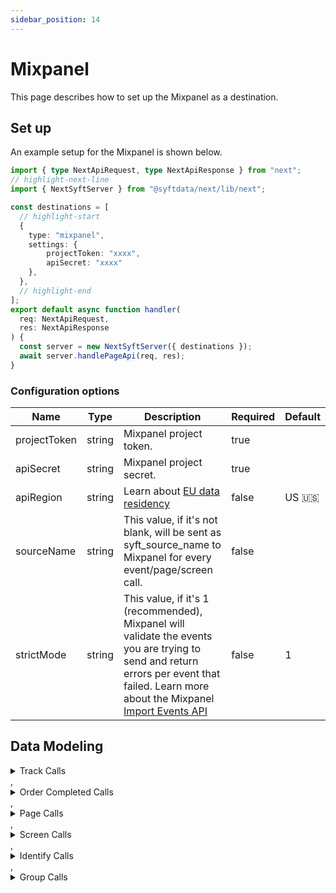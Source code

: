 ```yaml
---
sidebar_position: 14
---
```

# Mixpanel

This page describes how to set up the Mixpanel as a destination.

## Set up
An example setup for the Mixpanel is shown below.

```ts title="src/pages/api/syft.ts"
import { type NextApiRequest, type NextApiResponse } from "next";
// highlight-next-line
import { NextSyftServer } from "@syftdata/next/lib/next";

const destinations = [
  // highlight-start
  {
    type: "mixpanel",
    settings: {
        projectToken: "xxxx",
        apiSecret: "xxxx"
    },
  },
  // highlight-end
];
export default async function handler(
  req: NextApiRequest,
  res: NextApiResponse
) {
  const server = new NextSyftServer({ destinations });
  await server.handlePageApi(req, res);
}
```

### Configuration options

| Name                 | Type           | Description     | Required | Default         |
| -------------------- | -------------- | --------------- | -------- | --------------- |
| projectToken | string | Mixpanel project token. | true |  |
| apiSecret | string | Mixpanel project secret. | true |  |
| apiRegion | string | Learn about [EU data residency](https://help.mixpanel.com/hc/en-us/articles/360039135652-Data-Residency-in-EU) | false | US 🇺🇸 |
| sourceName | string | This value, if it's not blank, will be sent as syft_source_name to Mixpanel for every event/page/screen call. | false |  |
| strictMode | string | This value, if it's 1 (recommended), Mixpanel will validate the events you are trying to send and return errors per event that failed. Learn more about the Mixpanel [Import Events API](https://developer.mixpanel.com/reference/import-events) | false | 1 | 


## Data Modeling
<details>
<summary>Track Calls</summary>

#### Track Event
Send an event to Mixpanel. [Learn more about Events in Mixpanel](https://help.mixpanel.com/hc/en-us/articles/360041995352-Mixpanel-Concepts-Events?source=segment-actions)

#### Matched events
type = "track" and event != "Order Completed"

#### Data Mapping
| Name                 | Type          | Description     | Default   |
| -------------------- | -------------- | -------------- | --------- |
| event | string | The name of the action being performed. | (<br/>  "@path": "$.event"<br/>) |
| distinct_id | string | A distinct ID specified by you. | (<br/>  "@if": (<br/>    "exists": (<br/>      "@path": "$.userId"<br/>    ),<br/>    "then": (<br/>      "@path": "$.userId"<br/>    ),<br/>    "else": (<br/>      "@path": "$.anonymousId"<br/>    )<br/>  )<br/>) |
| anonymous_id | string | A distinct ID randomly generated prior to calling identify. | (<br/>  "@path": "$.anonymousId"<br/>) |
| user_id | string | The distinct ID after calling identify. | (<br/>  "@path": "$.userId"<br/>) |
| group_id | string | The unique identifier of the group that performed this event. | (<br/>  "@path": "$.context.groupId"<br/>) |
| insert_id | string | A random id that is unique to an event. Mixpanel uses $insert_id to deduplicate events. | (<br/>  "@path": "$.messageId"<br/>) |
| time | datetime | The timestamp of the event. Mixpanel expects epoch timestamp in millisecond or second. Please note, Mixpanel only accepts this field as the timestamp. If the field is empty, it will be set to the time Mixpanel servers receive it. | (<br/>  "@path": "$.timestamp"<br/>) |
| app_name | string | The name of your application. | (<br/>  "@path": "$.context.app.name"<br/>) |
| app_namespace | string | The namespace of your application. | (<br/>  "@path": "$.context.app.namespace"<br/>) |
| app_build | string | The current build of your application. | (<br/>  "@path": "$.context.app.build"<br/>) |
| app_version | string | The current version of your application. | (<br/>  "@path": "$.context.app.version"<br/>) |
| os_name | string | The name of the mobile operating system or browser that the user is using. | (<br/>  "@path": "$.context.os.name"<br/>) |
| os_version | string | The version of the mobile operating system or browser the user is using. | (<br/>  "@path": "$.context.os.version"<br/>) |
| device_id | string | A unique identifier for the device the user is using. | (<br/>  "@path": "$.context.device.id"<br/>) |
| device_type | string | The type of the user's device. | (<br/>  "@path": "$.context.device.type"<br/>) |
| device_name | string | The name of the user's device. | (<br/>  "@path": "$.context.device.name"<br/>) |
| device_manufacturer | string | The device manufacturer that the user is using. | (<br/>  "@path": "$.context.device.manufacturer"<br/>) |
| device_model | string | The device model that the user is using. | (<br/>  "@path": "$.context.device.model"<br/>) |
| bluetooth | boolean | Whether bluetooth is enabled. | (<br/>  "@path": "$.context.network.bluetooth"<br/>) |
| carrier | string | The carrier that the user is using. | (<br/>  "@path": "$.context.network.carrier"<br/>) |
| cellular | boolean | Whether cellular is enabled. | (<br/>  "@path": "$.context.network.cellular"<br/>) |
| wifi | boolean | Set to true if user’s device has an active, available Wifi connection, false if not. | (<br/>  "@path": "$.context.network.wifi"<br/>) |
| country | string | The current country of the user. | (<br/>  "@path": "$.context.location.country"<br/>) |
| region | string | The current region of the user. | (<br/>  "@path": "$.context.location.region"<br/>) |
| language | string | The language set by the user. | (<br/>  "@path": "$.context.locale"<br/>) |
| library_name | string | The name of the SDK used to send events. | (<br/>  "@path": "$.context.library.name"<br/>) |
| library_version | string | The version of the SDK used to send events. | (<br/>  "@path": "$.context.library.version"<br/>) |
| ip | string | The IP address of the user. This is only used for geolocation and won't be stored. | (<br/>  "@path": "$.context.ip"<br/>) |
| idfa | string | Identifier for Advertiser. _(iOS)_ | (<br/>  "@if": (<br/>    "exists": (<br/>      "@path": "$.context.device.advertisingId"<br/>    ),<br/>    "then": (<br/>      "@path": "$.context.device.advertisingId"<br/>    ),<br/>    "else": (<br/>      "@path": "$.context.device.idfa"<br/>    )<br/>  )<br/>) |
| url | string | The full URL of the webpage on which the event is triggered. | (<br/>  "@path": "$.context.page.url"<br/>) |
| screen_width | number | Width, in pixels, of the device screen. | (<br/>  "@path": "$.context.screen.density"<br/>) |
| screen_height | number | Height, in pixels, of the device screen. | (<br/>  "@path": "$.context.screen.density"<br/>) |
| screen_density | number | Pixel density of the device screen. | (<br/>  "@path": "$.context.screen.density"<br/>) |
| referrer | string | Referrer url | (<br/>  "@path": "$.context.page.referrer"<br/>) |
| userAgent | string | User agent | (<br/>  "@path": "$.context.userAgent"<br/>) |
| advertising_id | string | Advertising ID | (<br/>  "@path": "$.context.device.advertisingId"<br/>) |
| ad_tracking_enabled | string | Ad Tracking Enabled (true or false) | (<br/>  "@path": "$.context.device.adTrackingEnabled"<br/>) |
| timezone | string | The event timezone | (<br/>  "@path": "$.context.timezone"<br/>) |
| app_platform | string | The App Platform, if applicable | (<br/>  "@path": "$.context.app.platform"<br/>) |
| name | string | The Event Original Name, if applicable | (<br/>  "@if": (<br/>    "exists": (<br/>      "@path": "$.event"<br/>    ),<br/>    "then": (<br/>      "@path": "$.event"<br/>    ),<br/>    "else": (<br/>      "@path": "$.name"<br/>    )<br/>  )<br/>) |
| event_properties | object | An object of key-value pairs that represent additional data to be sent along with the event. | (<br/>  "@path": "$.properties"<br/>) |
| context | object | An object of key-value pairs that provides useful context about the event. | (<br/>  "@path": "$.context"<br/>) |
| utm_properties | object | UTM Tracking Properties | (<br/>  "utm_source": (<br/>    "@path": "$.context.campaign.source"<br/>  ),<br/>  "utm_medium": (<br/>    "@path": "$.context.campaign.medium"<br/>  ),<br/>  "utm_campaign": (<br/>    "@path": "$.context.campaign.name"<br/>  ),<br/>  "utm_term": (<br/>    "@path": "$.context.campaign.term"<br/>  ),<br/>  "utm_content": (<br/>    "@path": "$.context.campaign.content"<br/>  )<br/>) |
| enable_batching | boolean | Set as true to ensure Segment sends data to Mixpanel in batches. | true |
</details>
,<details>
<summary>Order Completed Calls</summary>

#### Track Purchase
Send an 'Order Completed' Event to Mixpanel.

#### Matched events
type = "track" and event = "Order Completed"

#### Data Mapping
| Name                 | Type          | Description     | Default   |
| -------------------- | -------------- | -------------- | --------- |
| generatePurchaseEventPerProduct | boolean | When enabled, send "Product Purchased" with each product within the event. | true |
| distinct_id | string | A distinct ID specified by you. | (<br/>  "@if": (<br/>    "exists": (<br/>      "@path": "$.userId"<br/>    ),<br/>    "then": (<br/>      "@path": "$.userId"<br/>    ),<br/>    "else": (<br/>      "@path": "$.anonymousId"<br/>    )<br/>  )<br/>) |
| anonymous_id | string | A distinct ID randomly generated prior to calling identify. | (<br/>  "@path": "$.anonymousId"<br/>) |
| user_id | string | The distinct ID after calling identify. | (<br/>  "@path": "$.userId"<br/>) |
| group_id | string | The unique identifier of the group that performed this event. | (<br/>  "@path": "$.context.groupId"<br/>) |
| insert_id | string | A random id that is unique to an event. Mixpanel uses $insert_id to deduplicate events. | (<br/>  "@path": "$.messageId"<br/>) |
| time | datetime | The timestamp of the event. Mixpanel expects epoch timestamp in millisecond or second. Please note, Mixpanel only accepts this field as the timestamp. If the field is empty, it will be set to the time Mixpanel servers receive it. | (<br/>  "@path": "$.timestamp"<br/>) |
| app_name | string | The name of your application. | (<br/>  "@path": "$.context.app.name"<br/>) |
| app_namespace | string | The namespace of your application. | (<br/>  "@path": "$.context.app.namespace"<br/>) |
| app_build | string | The current build of your application. | (<br/>  "@path": "$.context.app.build"<br/>) |
| app_version | string | The current version of your application. | (<br/>  "@path": "$.context.app.version"<br/>) |
| os_name | string | The name of the mobile operating system or browser that the user is using. | (<br/>  "@path": "$.context.os.name"<br/>) |
| os_version | string | The version of the mobile operating system or browser the user is using. | (<br/>  "@path": "$.context.os.version"<br/>) |
| device_id | string | A unique identifier for the device the user is using. | (<br/>  "@path": "$.context.device.id"<br/>) |
| device_type | string | The type of the user's device. | (<br/>  "@path": "$.context.device.type"<br/>) |
| device_name | string | The name of the user's device. | (<br/>  "@path": "$.context.device.name"<br/>) |
| device_manufacturer | string | The device manufacturer that the user is using. | (<br/>  "@path": "$.context.device.manufacturer"<br/>) |
| device_model | string | The device model that the user is using. | (<br/>  "@path": "$.context.device.model"<br/>) |
| bluetooth | boolean | Whether bluetooth is enabled. | (<br/>  "@path": "$.context.network.bluetooth"<br/>) |
| carrier | string | The carrier that the user is using. | (<br/>  "@path": "$.context.network.carrier"<br/>) |
| cellular | boolean | Whether cellular is enabled. | (<br/>  "@path": "$.context.network.cellular"<br/>) |
| wifi | boolean | Set to true if user’s device has an active, available Wifi connection, false if not. | (<br/>  "@path": "$.context.network.wifi"<br/>) |
| country | string | The current country of the user. | (<br/>  "@path": "$.context.location.country"<br/>) |
| region | string | The current region of the user. | (<br/>  "@path": "$.context.location.region"<br/>) |
| language | string | The language set by the user. | (<br/>  "@path": "$.context.locale"<br/>) |
| library_name | string | The name of the SDK used to send events. | (<br/>  "@path": "$.context.library.name"<br/>) |
| library_version | string | The version of the SDK used to send events. | (<br/>  "@path": "$.context.library.version"<br/>) |
| ip | string | The IP address of the user. This is only used for geolocation and won't be stored. | (<br/>  "@path": "$.context.ip"<br/>) |
| idfa | string | Identifier for Advertiser. _(iOS)_ | (<br/>  "@if": (<br/>    "exists": (<br/>      "@path": "$.context.device.advertisingId"<br/>    ),<br/>    "then": (<br/>      "@path": "$.context.device.advertisingId"<br/>    ),<br/>    "else": (<br/>      "@path": "$.context.device.idfa"<br/>    )<br/>  )<br/>) |
| url | string | The full URL of the webpage on which the event is triggered. | (<br/>  "@path": "$.context.page.url"<br/>) |
| screen_width | number | Width, in pixels, of the device screen. | (<br/>  "@path": "$.context.screen.density"<br/>) |
| screen_height | number | Height, in pixels, of the device screen. | (<br/>  "@path": "$.context.screen.density"<br/>) |
| screen_density | number | Pixel density of the device screen. | (<br/>  "@path": "$.context.screen.density"<br/>) |
| referrer | string | Referrer url | (<br/>  "@path": "$.context.page.referrer"<br/>) |
| userAgent | string | User agent | (<br/>  "@path": "$.context.userAgent"<br/>) |
| advertising_id | string | Advertising ID | (<br/>  "@path": "$.context.device.advertisingId"<br/>) |
| ad_tracking_enabled | string | Ad Tracking Enabled (true or false) | (<br/>  "@path": "$.context.device.adTrackingEnabled"<br/>) |
| timezone | string | The event timezone | (<br/>  "@path": "$.context.timezone"<br/>) |
| app_platform | string | The App Platform, if applicable | (<br/>  "@path": "$.context.app.platform"<br/>) |
| name | string | The Event Original Name, if applicable | (<br/>  "@if": (<br/>    "exists": (<br/>      "@path": "$.event"<br/>    ),<br/>    "then": (<br/>      "@path": "$.event"<br/>    ),<br/>    "else": (<br/>      "@path": "$.name"<br/>    )<br/>  )<br/>) |
| event_properties | object | An object of key-value pairs that represent additional data to be sent along with the event. | (<br/>  "@path": "$.properties"<br/>) |
| context | object | An object of key-value pairs that provides useful context about the event. | (<br/>  "@path": "$.context"<br/>) |
| utm_properties | object | UTM Tracking Properties | (<br/>  "utm_source": (<br/>    "@path": "$.context.campaign.source"<br/>  ),<br/>  "utm_medium": (<br/>    "@path": "$.context.campaign.medium"<br/>  ),<br/>  "utm_campaign": (<br/>    "@path": "$.context.campaign.name"<br/>  ),<br/>  "utm_term": (<br/>    "@path": "$.context.campaign.term"<br/>  ),<br/>  "utm_content": (<br/>    "@path": "$.context.campaign.content"<br/>  )<br/>) |
| enable_batching | boolean | Set as true to ensure Segment sends data to Mixpanel in batches. | true |
| products | object | Products in the order. | (<br/>  "@arrayPath": [<br/>    "$.properties.products",<br/>    (<br/>      "product_id": (<br/>        "@path": "product_id"<br/>      ),<br/>      "sku": (<br/>        "@path": "sku"<br/>      ),<br/>      "category": (<br/>        "@path": "category"<br/>      ),<br/>      "name": (<br/>        "@path": "name"<br/>      ),<br/>      "brand": (<br/>        "@path": "brand"<br/>      ),<br/>      "variant": (<br/>        "@path": "variant"<br/>      ),<br/>      "price": (<br/>        "@path": "price"<br/>      ),<br/>      "quantity": (<br/>        "@path": "quantity"<br/>      ),<br/>      "coupon": (<br/>        "@path": "coupon"<br/>      ),<br/>      "position": (<br/>        "@path": "position"<br/>      ),<br/>      "url": (<br/>        "@path": "url"<br/>      ),<br/>      "image_url": (<br/>        "@path": "image_url"<br/>      )<br/>    )<br/>  ]<br/>) |
| event | string | The name of the action being performed. | (<br/>  "@path": "$.event"<br/>) |
</details>
,<details>
<summary>Page Calls</summary>

#### Track Event
Send an event to Mixpanel. [Learn more about Events in Mixpanel](https://help.mixpanel.com/hc/en-us/articles/360041995352-Mixpanel-Concepts-Events?source=segment-actions)

#### Matched events
type = "page"

#### Data Mapping
| Name                 | Type          | Description     | Default   |
| -------------------- | -------------- | -------------- | --------- |
| event | string | The name of the action being performed. | (<br/>  "@template": "Viewed ((name))"<br/>) |
| distinct_id | string | A distinct ID specified by you. | (<br/>  "@if": (<br/>    "exists": (<br/>      "@path": "$.userId"<br/>    ),<br/>    "then": (<br/>      "@path": "$.userId"<br/>    ),<br/>    "else": (<br/>      "@path": "$.anonymousId"<br/>    )<br/>  )<br/>) |
| anonymous_id | string | A distinct ID randomly generated prior to calling identify. | (<br/>  "@path": "$.anonymousId"<br/>) |
| user_id | string | The distinct ID after calling identify. | (<br/>  "@path": "$.userId"<br/>) |
| group_id | string | The unique identifier of the group that performed this event. | (<br/>  "@path": "$.context.groupId"<br/>) |
| insert_id | string | A random id that is unique to an event. Mixpanel uses $insert_id to deduplicate events. | (<br/>  "@path": "$.messageId"<br/>) |
| time | datetime | The timestamp of the event. Mixpanel expects epoch timestamp in millisecond or second. Please note, Mixpanel only accepts this field as the timestamp. If the field is empty, it will be set to the time Mixpanel servers receive it. | (<br/>  "@path": "$.timestamp"<br/>) |
| app_name | string | The name of your application. | (<br/>  "@path": "$.context.app.name"<br/>) |
| app_namespace | string | The namespace of your application. | (<br/>  "@path": "$.context.app.namespace"<br/>) |
| app_build | string | The current build of your application. | (<br/>  "@path": "$.context.app.build"<br/>) |
| app_version | string | The current version of your application. | (<br/>  "@path": "$.context.app.version"<br/>) |
| os_name | string | The name of the mobile operating system or browser that the user is using. | (<br/>  "@path": "$.context.os.name"<br/>) |
| os_version | string | The version of the mobile operating system or browser the user is using. | (<br/>  "@path": "$.context.os.version"<br/>) |
| device_id | string | A unique identifier for the device the user is using. | (<br/>  "@path": "$.context.device.id"<br/>) |
| device_type | string | The type of the user's device. | (<br/>  "@path": "$.context.device.type"<br/>) |
| device_name | string | The name of the user's device. | (<br/>  "@path": "$.context.device.name"<br/>) |
| device_manufacturer | string | The device manufacturer that the user is using. | (<br/>  "@path": "$.context.device.manufacturer"<br/>) |
| device_model | string | The device model that the user is using. | (<br/>  "@path": "$.context.device.model"<br/>) |
| bluetooth | boolean | Whether bluetooth is enabled. | (<br/>  "@path": "$.context.network.bluetooth"<br/>) |
| carrier | string | The carrier that the user is using. | (<br/>  "@path": "$.context.network.carrier"<br/>) |
| cellular | boolean | Whether cellular is enabled. | (<br/>  "@path": "$.context.network.cellular"<br/>) |
| wifi | boolean | Set to true if user’s device has an active, available Wifi connection, false if not. | (<br/>  "@path": "$.context.network.wifi"<br/>) |
| country | string | The current country of the user. | (<br/>  "@path": "$.context.location.country"<br/>) |
| region | string | The current region of the user. | (<br/>  "@path": "$.context.location.region"<br/>) |
| language | string | The language set by the user. | (<br/>  "@path": "$.context.locale"<br/>) |
| library_name | string | The name of the SDK used to send events. | (<br/>  "@path": "$.context.library.name"<br/>) |
| library_version | string | The version of the SDK used to send events. | (<br/>  "@path": "$.context.library.version"<br/>) |
| ip | string | The IP address of the user. This is only used for geolocation and won't be stored. | (<br/>  "@path": "$.context.ip"<br/>) |
| idfa | string | Identifier for Advertiser. _(iOS)_ | (<br/>  "@if": (<br/>    "exists": (<br/>      "@path": "$.context.device.advertisingId"<br/>    ),<br/>    "then": (<br/>      "@path": "$.context.device.advertisingId"<br/>    ),<br/>    "else": (<br/>      "@path": "$.context.device.idfa"<br/>    )<br/>  )<br/>) |
| url | string | The full URL of the webpage on which the event is triggered. | (<br/>  "@path": "$.context.page.url"<br/>) |
| screen_width | number | Width, in pixels, of the device screen. | (<br/>  "@path": "$.context.screen.density"<br/>) |
| screen_height | number | Height, in pixels, of the device screen. | (<br/>  "@path": "$.context.screen.density"<br/>) |
| screen_density | number | Pixel density of the device screen. | (<br/>  "@path": "$.context.screen.density"<br/>) |
| referrer | string | Referrer url | (<br/>  "@path": "$.context.page.referrer"<br/>) |
| userAgent | string | User agent | (<br/>  "@path": "$.context.userAgent"<br/>) |
| advertising_id | string | Advertising ID | (<br/>  "@path": "$.context.device.advertisingId"<br/>) |
| ad_tracking_enabled | string | Ad Tracking Enabled (true or false) | (<br/>  "@path": "$.context.device.adTrackingEnabled"<br/>) |
| timezone | string | The event timezone | (<br/>  "@path": "$.context.timezone"<br/>) |
| app_platform | string | The App Platform, if applicable | (<br/>  "@path": "$.context.app.platform"<br/>) |
| name | string | The Event Original Name, if applicable | (<br/>  "@if": (<br/>    "exists": (<br/>      "@path": "$.event"<br/>    ),<br/>    "then": (<br/>      "@path": "$.event"<br/>    ),<br/>    "else": (<br/>      "@path": "$.name"<br/>    )<br/>  )<br/>) |
| event_properties | object | An object of key-value pairs that represent additional data to be sent along with the event. | (<br/>  "@path": "$.properties"<br/>) |
| context | object | An object of key-value pairs that provides useful context about the event. | (<br/>  "@path": "$.context"<br/>) |
| utm_properties | object | UTM Tracking Properties | (<br/>  "utm_source": (<br/>    "@path": "$.context.campaign.source"<br/>  ),<br/>  "utm_medium": (<br/>    "@path": "$.context.campaign.medium"<br/>  ),<br/>  "utm_campaign": (<br/>    "@path": "$.context.campaign.name"<br/>  ),<br/>  "utm_term": (<br/>    "@path": "$.context.campaign.term"<br/>  ),<br/>  "utm_content": (<br/>    "@path": "$.context.campaign.content"<br/>  )<br/>) |
| enable_batching | boolean | Set as true to ensure Segment sends data to Mixpanel in batches. | true |
</details>
,<details>
<summary>Screen Calls</summary>

#### Track Event
Send an event to Mixpanel. [Learn more about Events in Mixpanel](https://help.mixpanel.com/hc/en-us/articles/360041995352-Mixpanel-Concepts-Events?source=segment-actions)

#### Matched events
type = "screen"

#### Data Mapping
| Name                 | Type          | Description     | Default   |
| -------------------- | -------------- | -------------- | --------- |
| event | string | The name of the action being performed. | (<br/>  "@template": "Viewed ((name))"<br/>) |
| distinct_id | string | A distinct ID specified by you. | (<br/>  "@if": (<br/>    "exists": (<br/>      "@path": "$.userId"<br/>    ),<br/>    "then": (<br/>      "@path": "$.userId"<br/>    ),<br/>    "else": (<br/>      "@path": "$.anonymousId"<br/>    )<br/>  )<br/>) |
| anonymous_id | string | A distinct ID randomly generated prior to calling identify. | (<br/>  "@path": "$.anonymousId"<br/>) |
| user_id | string | The distinct ID after calling identify. | (<br/>  "@path": "$.userId"<br/>) |
| group_id | string | The unique identifier of the group that performed this event. | (<br/>  "@path": "$.context.groupId"<br/>) |
| insert_id | string | A random id that is unique to an event. Mixpanel uses $insert_id to deduplicate events. | (<br/>  "@path": "$.messageId"<br/>) |
| time | datetime | The timestamp of the event. Mixpanel expects epoch timestamp in millisecond or second. Please note, Mixpanel only accepts this field as the timestamp. If the field is empty, it will be set to the time Mixpanel servers receive it. | (<br/>  "@path": "$.timestamp"<br/>) |
| app_name | string | The name of your application. | (<br/>  "@path": "$.context.app.name"<br/>) |
| app_namespace | string | The namespace of your application. | (<br/>  "@path": "$.context.app.namespace"<br/>) |
| app_build | string | The current build of your application. | (<br/>  "@path": "$.context.app.build"<br/>) |
| app_version | string | The current version of your application. | (<br/>  "@path": "$.context.app.version"<br/>) |
| os_name | string | The name of the mobile operating system or browser that the user is using. | (<br/>  "@path": "$.context.os.name"<br/>) |
| os_version | string | The version of the mobile operating system or browser the user is using. | (<br/>  "@path": "$.context.os.version"<br/>) |
| device_id | string | A unique identifier for the device the user is using. | (<br/>  "@path": "$.context.device.id"<br/>) |
| device_type | string | The type of the user's device. | (<br/>  "@path": "$.context.device.type"<br/>) |
| device_name | string | The name of the user's device. | (<br/>  "@path": "$.context.device.name"<br/>) |
| device_manufacturer | string | The device manufacturer that the user is using. | (<br/>  "@path": "$.context.device.manufacturer"<br/>) |
| device_model | string | The device model that the user is using. | (<br/>  "@path": "$.context.device.model"<br/>) |
| bluetooth | boolean | Whether bluetooth is enabled. | (<br/>  "@path": "$.context.network.bluetooth"<br/>) |
| carrier | string | The carrier that the user is using. | (<br/>  "@path": "$.context.network.carrier"<br/>) |
| cellular | boolean | Whether cellular is enabled. | (<br/>  "@path": "$.context.network.cellular"<br/>) |
| wifi | boolean | Set to true if user’s device has an active, available Wifi connection, false if not. | (<br/>  "@path": "$.context.network.wifi"<br/>) |
| country | string | The current country of the user. | (<br/>  "@path": "$.context.location.country"<br/>) |
| region | string | The current region of the user. | (<br/>  "@path": "$.context.location.region"<br/>) |
| language | string | The language set by the user. | (<br/>  "@path": "$.context.locale"<br/>) |
| library_name | string | The name of the SDK used to send events. | (<br/>  "@path": "$.context.library.name"<br/>) |
| library_version | string | The version of the SDK used to send events. | (<br/>  "@path": "$.context.library.version"<br/>) |
| ip | string | The IP address of the user. This is only used for geolocation and won't be stored. | (<br/>  "@path": "$.context.ip"<br/>) |
| idfa | string | Identifier for Advertiser. _(iOS)_ | (<br/>  "@if": (<br/>    "exists": (<br/>      "@path": "$.context.device.advertisingId"<br/>    ),<br/>    "then": (<br/>      "@path": "$.context.device.advertisingId"<br/>    ),<br/>    "else": (<br/>      "@path": "$.context.device.idfa"<br/>    )<br/>  )<br/>) |
| url | string | The full URL of the webpage on which the event is triggered. | (<br/>  "@path": "$.context.page.url"<br/>) |
| screen_width | number | Width, in pixels, of the device screen. | (<br/>  "@path": "$.context.screen.density"<br/>) |
| screen_height | number | Height, in pixels, of the device screen. | (<br/>  "@path": "$.context.screen.density"<br/>) |
| screen_density | number | Pixel density of the device screen. | (<br/>  "@path": "$.context.screen.density"<br/>) |
| referrer | string | Referrer url | (<br/>  "@path": "$.context.page.referrer"<br/>) |
| userAgent | string | User agent | (<br/>  "@path": "$.context.userAgent"<br/>) |
| advertising_id | string | Advertising ID | (<br/>  "@path": "$.context.device.advertisingId"<br/>) |
| ad_tracking_enabled | string | Ad Tracking Enabled (true or false) | (<br/>  "@path": "$.context.device.adTrackingEnabled"<br/>) |
| timezone | string | The event timezone | (<br/>  "@path": "$.context.timezone"<br/>) |
| app_platform | string | The App Platform, if applicable | (<br/>  "@path": "$.context.app.platform"<br/>) |
| name | string | The Event Original Name, if applicable | (<br/>  "@if": (<br/>    "exists": (<br/>      "@path": "$.event"<br/>    ),<br/>    "then": (<br/>      "@path": "$.event"<br/>    ),<br/>    "else": (<br/>      "@path": "$.name"<br/>    )<br/>  )<br/>) |
| event_properties | object | An object of key-value pairs that represent additional data to be sent along with the event. | (<br/>  "@path": "$.properties"<br/>) |
| context | object | An object of key-value pairs that provides useful context about the event. | (<br/>  "@path": "$.context"<br/>) |
| utm_properties | object | UTM Tracking Properties | (<br/>  "utm_source": (<br/>    "@path": "$.context.campaign.source"<br/>  ),<br/>  "utm_medium": (<br/>    "@path": "$.context.campaign.medium"<br/>  ),<br/>  "utm_campaign": (<br/>    "@path": "$.context.campaign.name"<br/>  ),<br/>  "utm_term": (<br/>    "@path": "$.context.campaign.term"<br/>  ),<br/>  "utm_content": (<br/>    "@path": "$.context.campaign.content"<br/>  )<br/>) |
| enable_batching | boolean | Set as true to ensure Segment sends data to Mixpanel in batches. | true |
</details>
,<details>
<summary>Identify Calls</summary>

#### Identify User
Set the user ID for a particular device ID or update user properties. Learn more about [User Profiles](https://help.mixpanel.com/hc/en-us/articles/115004501966?source=segment-actions) and [Identity Management](https://help.mixpanel.com/hc/en-us/articles/360041039771-Getting-Started-with-Identity-Management?source=segment-actions).

#### Matched events
type = "identify"

#### Data Mapping
| Name                 | Type          | Description     | Default   |
| -------------------- | -------------- | -------------- | --------- |
| ip | string | The IP address of the user. This is only used for geolocation and won't be stored. | (<br/>  "@path": "$.context.ip"<br/>) |
| user_id | string | The unique user identifier set by you | (<br/>  "@path": "$.userId"<br/>) |
| anonymous_id | string | The generated anonymous ID for the user | (<br/>  "@path": "$.anonymousId"<br/>) |
| traits | object | Properties to set on the user profile | (<br/>  "@path": "$.traits"<br/>) |
</details>
,<details>
<summary>Group Calls</summary>

#### Group Identify User
Updates or adds properties to a group profile. The profile is created if it does not exist. [Learn more about Group Analytics.](https://help.mixpanel.com/hc/en-us/articles/360025333632-Group-Analytics?source=segment-actions)

#### Matched events
type = "group"

#### Data Mapping
| Name                 | Type          | Description     | Default   |
| -------------------- | -------------- | -------------- | --------- |
| group_id | string | The unique identifier of the group. If there is a trait that matches the group key, it will override this value. | (<br/>  "@path": "$.groupId"<br/>) |
| traits | object | The properties to set on the group profile. | (<br/>  "@path": "$.traits"<br/>) |
</details>


